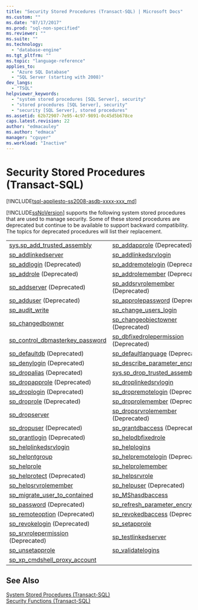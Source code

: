 ```yaml
---
title: "Security Stored Procedures (Transact-SQL) | Microsoft Docs"
ms.custom: ""
ms.date: "07/17/2017"
ms.prod: "sql-non-specified"
ms.reviewer: ""
ms.suite: ""
ms.technology: 
  - "database-engine"
ms.tgt_pltfrm: ""
ms.topic: "language-reference"
applies_to: 
  - "Azure SQL Database"
  - "SQL Server (starting with 2008)"
dev_langs: 
  - "TSQL"
helpviewer_keywords: 
  - "system stored procedures [SQL Server], security"
  - "stored procedures [SQL Server], security"
  - "security [SQL Server], stored procedures"
ms.assetid: 62b72907-7e95-4c97-9891-0c45d5b678ce
caps.latest.revision: 22
author: "edmacauley"
ms.author: "edmaca"
manager: "cguyer"
ms.workload: "Inactive"
---
```

# Security Stored Procedures (Transact-SQL)
[!INCLUDE[tsql-appliesto-ss2008-asdb-xxxx-xxx_md](../../includes/tsql-appliesto-ss2008-asdb-xxxx-xxx-md.md)]

  [!INCLUDE[ssNoVersion](../../includes/ssnoversion-md.md)] supports the following system stored procedures that are used to manage security. Some of these stored procedures are deprecated but continue to be available to support backward compatibility. The topics for deprecated procedures will list their replacement.  

|||  
|-|-|  
[sys.sp_add_trusted_assembly]( sys-sp-add-trusted-assembly-transact-sql.md) |[sp_addapprole](../../relational-databases/system-stored-procedures/sp-addapprole-transact-sql.md) (Deprecated)|
|[sp_addlinkedserver](../../relational-databases/system-stored-procedures/sp-addlinkedserver-transact-sql.md)|[sp_addlinkedsrvlogin](../../relational-databases/system-stored-procedures/sp-addlinkedsrvlogin-transact-sql.md)
|[sp_addlogin](../../relational-databases/system-stored-procedures/sp-addlogin-transact-sql.md) (Deprecated) |[sp_addremotelogin](../../relational-databases/system-stored-procedures/sp-addremotelogin-transact-sql.md) (Deprecated)
|[sp_addrole](../../relational-databases/system-stored-procedures/sp-addrole-transact-sql.md) (Deprecated) |[sp_addrolemember](../../relational-databases/system-stored-procedures/sp-addrolemember-transact-sql.md) (Deprecated)
|[sp_addserver](../../relational-databases/system-stored-procedures/sp-addserver-transact-sql.md) (Deprecated) |[sp_addsrvrolemember](../../relational-databases/system-stored-procedures/sp-addsrvrolemember-transact-sql.md) (Deprecated)
|[sp_adduser](../../relational-databases/system-stored-procedures/sp-adduser-transact-sql.md) (Deprecated) |[sp_approlepassword](../../relational-databases/system-stored-procedures/sp-approlepassword-transact-sql.md) (Deprecated)
|[sp_audit_write](../../relational-databases/system-stored-procedures/sp-audit-write-transact-sql.md) |[sp_change_users_login](../../relational-databases/system-stored-procedures/sp-change-users-login-transact-sql.md)
|[sp_changedbowner](../../relational-databases/system-stored-procedures/sp-changedbowner-transact-sql.md) |[sp_changeobjectowner](../../relational-databases/system-stored-procedures/sp-changeobjectowner-transact-sql.md) (Deprecated)
|[sp_control_dbmasterkey_password](../../relational-databases/system-stored-procedures/sp-control-dbmasterkey-password-transact-sql.md) |[sp_dbfixedrolepermission](../../relational-databases/system-stored-procedures/sp-dbfixedrolepermission-transact-sql.md) (Deprecated)
|[sp_defaultdb](../../relational-databases/system-stored-procedures/sp-defaultdb-transact-sql.md) (Deprecated) |[sp_defaultlanguage](../../relational-databases/system-stored-procedures/sp-defaultlanguage-transact-sql.md) (Deprecated)
|[sp_denylogin](../../relational-databases/system-stored-procedures/sp-denylogin-transact-sql.md) (Deprecated) |[sp_describe_parameter_encryption](../../relational-databases/system-stored-procedures/sp-describe-parameter-encryption-transact-sql.md)
|[sp_dropalias](../../relational-databases/system-stored-procedures/sp-dropalias-transact-sql.md) (Deprecated) |[sys.sp_drop_trusted_assembly]( sys-sp-drop-trusted-assembly-transact-sql.md) |
|[sp_dropapprole](../../relational-databases/system-stored-procedures/sp-dropapprole-transact-sql.md) (Deprecated) |[sp_droplinkedsrvlogin](../../relational-databases/system-stored-procedures/sp-droplinkedsrvlogin-transact-sql.md) |
|[sp_droplogin](../../relational-databases/system-stored-procedures/sp-droplogin-transact-sql.md) (Deprecated) |[sp_dropremotelogin](../../relational-databases/system-stored-procedures/sp-dropremotelogin-transact-sql.md) (Deprecated) |
|[sp_droprole](../../relational-databases/system-stored-procedures/sp-droprole-transact-sql.md) (Deprecated) |[sp_droprolemember](../../relational-databases/system-stored-procedures/sp-droprolemember-transact-sql.md) (Deprecated) |
|[sp_dropserver](../../relational-databases/system-stored-procedures/sp-dropserver-transact-sql.md) |[sp_dropsrvrolemember](../../relational-databases/system-stored-procedures/sp-dropsrvrolemember-transact-sql.md) (Deprecated) |
|[sp_dropuser](../../relational-databases/system-stored-procedures/sp-dropuser-transact-sql.md) (Deprecated) |[sp_grantdbaccess](../../relational-databases/system-stored-procedures/sp-grantdbaccess-transact-sql.md) (Deprecated) |
|[sp_grantlogin](../../relational-databases/system-stored-procedures/sp-grantlogin-transact-sql.md) (Deprecated) |[sp_helpdbfixedrole](../../relational-databases/system-stored-procedures/sp-helpdbfixedrole-transact-sql.md) |
|[sp_helplinkedsrvlogin](../../relational-databases/system-stored-procedures/sp-helplinkedsrvlogin-transact-sql.md) |[sp_helplogins](../../relational-databases/system-stored-procedures/sp-helplogins-transact-sql.md) |
|[sp_helpntgroup](../../relational-databases/system-stored-procedures/sp-helpntgroup-transact-sql.md) |[sp_helpremotelogin](../../relational-databases/system-stored-procedures/sp-helpremotelogin-transact-sql.md) (Deprecated) |
|[sp_helprole](../../relational-databases/system-stored-procedures/sp-helprole-transact-sql.md) |[sp_helprolemember](../../relational-databases/system-stored-procedures/sp-helprolemember-transact-sql.md) |
|[sp_helprotect](../../relational-databases/system-stored-procedures/sp-helprotect-transact-sql.md) (Deprecated) |[sp_helpsrvrole](../../relational-databases/system-stored-procedures/sp-helpsrvrole-transact-sql.md) |
|[sp_helpsrvrolemember](../../relational-databases/system-stored-procedures/sp-helpsrvrolemember-transact-sql.md) |[sp_helpuser](../../relational-databases/system-stored-procedures/sp-helpuser-transact-sql.md) (Deprecated) |
|[sp_migrate_user_to_contained](../../relational-databases/system-stored-procedures/sp-migrate-user-to-contained-transact-sql.md)|[sp_MShasdbaccess](../../relational-databases/system-stored-procedures/sp-mshasdbaccess-transact-sql.md) |
|[sp_password](../../relational-databases/system-stored-procedures/sp-password-transact-sql.md) (Deprecated)|[sp_refresh_parameter_encryption](../../relational-databases/system-stored-procedures/sp-refresh-parameter-encryption-transact-sql.md) |
|[sp_remoteoption](../../relational-databases/system-stored-procedures/sp-remoteoption-transact-sql.md) (Deprecated)|[sp_revokedbaccess](../../relational-databases/system-stored-procedures/sp-revokedbaccess-transact-sql.md) (Deprecated) |
|[sp_revokelogin](../../relational-databases/system-stored-procedures/sp-revokelogin-transact-sql.md) (Deprecated)|[sp_setapprole](../../relational-databases/system-stored-procedures/sp-setapprole-transact-sql.md) |
|[sp_srvrolepermission](../../relational-databases/system-stored-procedures/sp-srvrolepermission-transact-sql.md) (Deprecated)|[sp_testlinkedserver](../../relational-databases/system-stored-procedures/sp-testlinkedserver-transact-sql.md) |
|[sp_unsetapprole](../../relational-databases/system-stored-procedures/sp-unsetapprole-transact-sql.md) |[sp_validatelogins](../../relational-databases/system-stored-procedures/sp-validatelogins-transact-sql.md) |
|[sp_xp_cmdshell_proxy_account](../../relational-databases/system-stored-procedures/sp-xp-cmdshell-proxy-account-transact-sql.md) | |

 
  
## See Also  
 [System Stored Procedures &#40;Transact-SQL&#41;](../../relational-databases/system-stored-procedures/system-stored-procedures-transact-sql.md)   
 [Security Functions &#40;Transact-SQL&#41;](../../t-sql/functions/security-functions-transact-sql.md)  
  
  
